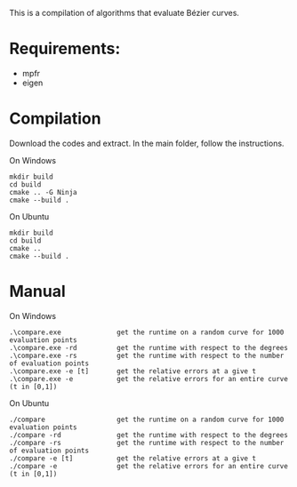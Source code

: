 This is a compilation of algorithms that evaluate Bézier curves.

# Requirements:
- mpfr
- eigen

# Compilation
Download the codes and extract. In the main folder, follow the instructions.

On Windows
~~~~
mkdir build
cd build
cmake .. -G Ninja
cmake --build .
~~~~
On Ubuntu
~~~~
mkdir build
cd build
cmake ..
cmake --build .
~~~~

# Manual
On Windows
```
.\compare.exe              get the runtime on a random curve for 1000 evaluation points
.\compare.exe -rd          get the runtime with respect to the degrees
.\compare.exe -rs          get the runtime with respect to the number of evaluation points
.\compare.exe -e [t]       get the relative errors at a give t
.\compare.exe -e           get the relative errors for an entire curve (t in [0,1])
```
On Ubuntu
```
./compare                  get the runtime on a random curve for 1000 evaluation points
./compare -rd              get the runtime with respect to the degrees
./compare -rs              get the runtime with respect to the number of evaluation points
./compare -e [t]           get the relative errors at a give t
./compare -e               get the relative errors for an entire curve (t in [0,1])
```
